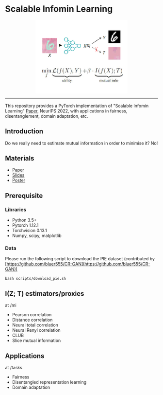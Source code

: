 # Scalable Infomin Learning

<p align="center"><img width="60%" src="materials/thumbnail.png" /></p>

--------------------------------------------------------------------------------
This repository provides a PyTorch implementation of "Scalable Infomin Learning" [Paper](https://openreview.net/pdf?id=Ojakr9ofova), NeurIPS 2022, with applications in fairness, disentanglement, domain adaptation, etc.



## Introduction
Do we really need to estimate mutual information in order to minimise it? No!


## Materials

* [Paper](https://openreview.net/pdf?id=Ojakr9ofova)
* [Slides](materials/slides.pdf)
* [Poster](materials/poster.png)



## Prerequisite


### Libraries

* Python 3.5+
* Pytorch 1.12.1
* Torchvision 0.13.1
* Numpy, scipy, matplotlib



### Data
Please run the following script to download the PIE dataset (contributed by [https://github.com/bluer555/CR-GAN](https://github.com/bluer555/CR-GAN))
```
bash scripts/download_pie.sh
```



## I(Z; T) estimators/proxies

at /mi

* Pearson correlation
* Distance correlation
* Neural total correlation 
* Neural Renyi correlation
* CLUB
* Slice mutual information 


## Applications

at /tasks

* Fairness
* Disentangled representation learning
* Domain adaptation
